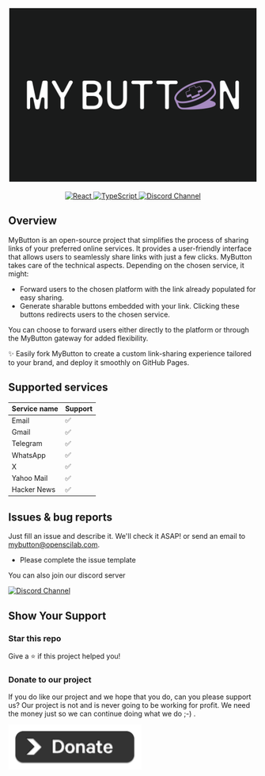 <div align="center">
<img src="https://github.com/openscilab/mybutton/raw/main/otherfiles/logo.png" width="500" height="350">
    <br/>
    <br/>
<a href="https://reactjs.org/">
  <img src="https://img.shields.io/badge/react-black?logo=react&style=for-the-badge" alt="React" style="height: 24px;">
</a>
<a href="https://www.typescriptlang.org/">
  <img src="https://shields.io/badge/TypeScript-3178C6?logo=TypeScript&logoColor=FFF&style=flat-square" alt="TypeScript" style="height: 24px;">
</a>
<a href="https://discord.gg/T2VzhzqU67">
  <img src="https://img.shields.io/discord/1064533716615049236.svg" alt="Discord Channel" style="height: 24px;">
</a>
</div>

## Overview

MyButton is an open-source project that simplifies the process of sharing links of your preferred online services. It provides a user-friendly interface that allows users to seamlessly share links with just a few clicks. MyButton takes care of the technical aspects. Depending on the chosen service, it might:

-   Forward users to the chosen platform with the link already populated for easy sharing.
-   Generate sharable buttons embedded with your link. Clicking these buttons redirects users to the chosen service.

You can choose to forward users either directly to the platform or through the MyButton gateway for added flexibility.

✨ Easily fork MyButton to create a custom link-sharing experience tailored to your brand, and deploy it smoothly on GitHub Pages.

## Supported services

| Service name | Support  |
| ------------ | -------- |
| Email        | &#x2705; |
| Gmail        | &#x2705; |
| Telegram     | &#x2705; |
| WhatsApp     | &#x2705; |
| X            | &#x2705; |
| Yahoo Mail   | &#x2705; |
| Hacker News  | &#x2705; |

## Issues & bug reports

Just fill an issue and describe it. We'll check it ASAP! or send an email to [mybutton@openscilab.com](mailto:mybutton@openscilab.com 'mybutton@openscilab.com').

-   Please complete the issue template

You can also join our discord server

<a href="https://discord.gg/T2VzhzqU67">
  <img src="https://img.shields.io/discord/1064533716615049236.svg?style=for-the-badge" alt="Discord Channel">
</a>

## Show Your Support

<h3>Star this repo</h3>

Give a ⭐️ if this project helped you!

<h3>Donate to our project</h3>

If you do like our project and we hope that you do, can you please support us? Our project is not and is never going to be working for profit. We need the money just so we can continue doing what we do ;-) .

<a href="https://openscilab.com/#donation" target="_blank"><img src="https://github.com/openscilab/mybutton/raw/main/otherfiles/donation.png" height="90px" width="270px" alt="mybutton Donation"></a>

